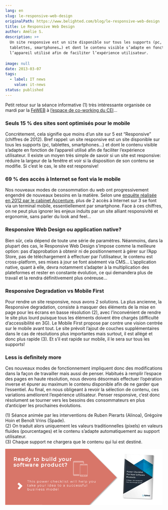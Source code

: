 ```yaml
---
lang: en
slug: le-responsive-web-design
originalPath: https://www.belighted.com/blog/le-responsive-web-design
title: Le Responsive Web Design
author: Amélie S.
description: >+
  Un site responsive est un site disponible sur tous les supports (pc,
  tablettes, smartphones…) et dont le contenu visible s’adapte en fonction de
  l’appareil utilisé afin de faciliter l’expérience utilisateur.

image: null
date: 2013-03-07
tags:
  - label: IT news
    value: it-news
status: published
---
```

Petit retour sur la séance informative (1) très intéressante organisée ce mardi par la [FeWEB](https://www.lafeweb.be/) à [l’espace de co-working du CEI](https://www.ceilln.be/fr/ "Louvain-la-Neuve")…

### Seuls 15 % des sites sont optimisés pour le mobile

Concrètement, cela signifie que moins d’un site sur 5 est “Responsive” (chiffres de 2012). Bref rappel: un site responsive est un site disponible sur tous les supports (pc, tablettes, smartphones…) et dont le contenu visible s’adapte en fonction de l’appareil utilisé afin de faciliter l’expérience utilisateur. Il existe un moyen très simple de savoir si un site est responsive: réduire la largeur de la fenêtre et voir si la disposition de son contenu se modifie. Si c’est le cas, le site est responsive!

### 69 % des accès à Internet se font via le mobile

Nos nouveaux modes de consommation du web ont progressivement engendré de nouveaux besoins en la matière. Selon une [enquête réalisée en 2012 par le cabinet Accenture](https://www.accenture.com/SiteCollectionDocuments/PDF/Accenture-Mobile-Web-Watch-Internet-Usage-Survey-2012.pdf), plus de 2 accès à Internet sur 3 se font via un terminal mobile, essentiellement par smartphone. Face à ces chiffres, on ne peut plus ignorer les enjeux induits par un site alliant responsivité et ergonomie, sans parler du look and feel…

### Responsive Web Design ou application native?

Bien sûr, cela dépend de toute une série de paramètres. Néanmoins, dans la plupart des cas, le Responsive Web Design s’impose comme la meilleure option: pas d’approbation à obtenir ni de positionnement à gérer sur l’App Store, pas de téléchargement à effectuer par l’utilisateur, le contenu est cross-platform, ses mises à jour se font aisément via CMS… L’application native, quant à elle, devra notamment s’adapter à la multiplication des plateformes et rester en constante évolution, ce qui demandera plus de travail et la rendra définitivement plus onéreuse…

### Responsive Degradation vs Mobile First

Pour rendre un site responsive, nous avons 2 solutions. La plus ancienne, la Responsive degradation, consiste à masquer des éléments de la mise en page pour les écrans en basse résolution (2), avec l’inconvénient de rendre le site plus lourd puisque tous les éléments doivent être chargés (difficulté d’accessibilité en 3G). Le Mobile First propose par contre une vision centrée sur le mobile avant tout. Le site prévoit l’ajout de couches supplémentaires dans le cas de résolutions plus importantes mais surtout, il est allégé et donc plus rapide (3). Et s’il est rapide sur mobile, il le sera sur tous les supports!

### Less is definitely more

Ces nouveaux modes de fonctionnement impliquent donc des modifications dans la façon de travailler mais aussi de penser. Habitués à remplir l’espace des pages en haute résolution, nous devons désormais effectuer l’opération inverse et épurer au maximum le contenu disponible afin de ne garder que l’essentiel. Au final, en nous obligeant à revoir la sélection de contenu, ces variations améliorent l’expérience utilisateur. Penser responsive, c’est donc résolument se tourner vers les besoins des consommateurs en plus d’anticiper les prochaines évolutions.

(1) Séance animée par les interventions de Ruben Pierarts (Alinoa), Grégoire Hoin et Benoît Vrins (Spade).  
(2) On traduit alors uniquement les valeurs traditionnelles (pixels) en valeurs fluides (pourcentages) et le contenu s’adapte automatiquement au support utilisateur.  
(3) Chaque support ne chargera que le contenu qui lui est destiné.  
  
[![New Call-to-action](/content/images/legacy/UPTtKvQU_5rjKfQJ1Qjwk.png)](https://cta-redirect.hubspot.com/cta/redirect/1684659/fb3606cc-cc1b-47d0-ae85-2c9f69837fe2)
